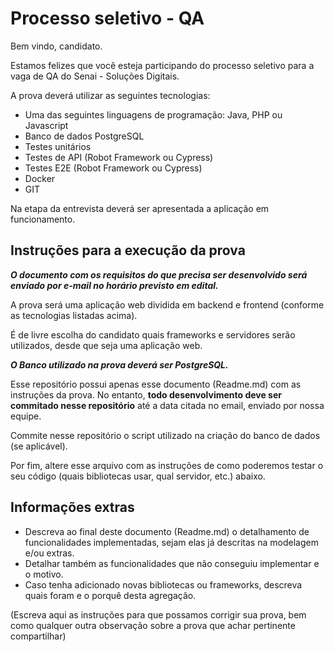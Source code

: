 # Processo seletivo - QA

Bem vindo, candidato. 

Estamos felizes que você esteja participando do processo seletivo para a vaga de QA do Senai - Soluções Digitais.

A prova deverá utilizar as seguintes tecnologias:

- Uma das seguintes linguagens de programação: Java, PHP ou Javascript
- Banco de dados PostgreSQL
- Testes unitários
- Testes de API (Robot Framework ou Cypress)
- Testes E2E (Robot Framework ou Cypress)
- Docker
- GIT

Na etapa da entrevista deverá ser apresentada a aplicação em funcionamento.

## Instruções para a execução da prova

***O documento com os requisitos do que precisa ser desenvolvido será enviado por e-mail no horário previsto em edital.***

A prova será uma aplicação web dividida em backend e frontend (conforme as tecnologias listadas acima).

É de livre escolha do candidato quais frameworks e servidores serão utilizados, desde que seja uma aplicação web.

***O Banco utilizado na prova deverá ser PostgreSQL.***

Esse repositório possui apenas esse documento (Readme.md) com as instruções da prova. No entanto, **todo desenvolvimento deve ser commitado nesse repositório** até a data citada no email, enviado por nossa equipe.

Commite nesse repositório o script utilizado na criação do banco de dados (se aplicável).

Por fim, altere esse arquivo com as instruções de como poderemos testar o seu código (quais bibliotecas usar, qual servidor, etc.) abaixo.

## Informações extras

- Descreva ao final deste documento (Readme.md) o detalhamento de funcionalidades implementadas, sejam elas já descritas na modelagem e/ou extras.
- Detalhar também as funcionalidades que não conseguiu implementar e o motivo.
- Caso tenha adicionado novas bibliotecas ou frameworks, descreva quais foram e o porquê desta agregação.

(Escreva aqui as instruções para que possamos corrigir sua prova, bem como qualquer outra observação sobre a prova que achar pertinente compartilhar)
